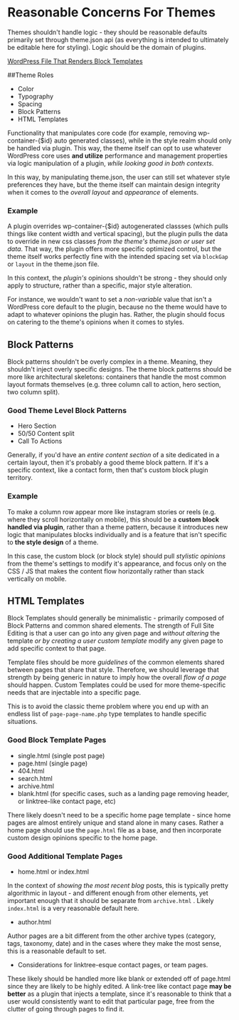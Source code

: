 # Reasonable Concerns For Themes

Themes shouldn't handle logic - they should be reasonable defaults primarily set through theme.json api (as everything is intended to ultimately be editable here for styling).
Logic should be the domain of plugins. 

[WordPress File That Renders Block Templates](https://github.com/WordPress/WordPress/blob/99bac7e17cfb5d534b33ffc3a70bff9d9b86875d/wp-includes/block-template.php)

##Theme Roles

 - Color 
 - Typography
 - Spacing
 - Block Patterns
 - HTML Templates

Functionality that manipulates core code (for example, removing wp-container-{$id} auto generated classes), while in the style
realm should only be handled via plugin. This way, the theme itself can opt to use whatever WordPress core uses **and utilize** performance
and management properties via logic manipulation of a plugin, _while looking good in both contexts_.

In this way, by manipulating theme.json, the user can still set whatever style preferences they have, but the theme itself can maintain
design integrity when it comes to the _overall layout_ and _appearance_ of elements.

### Example

A plugin overrides wp-container-{$id} autogenerated classses (which pulls things like content width and vertical spacing), but
the plugin pulls the data to override in new css classes _from the theme's theme.json or user set data_. That way, the plugin offers
more specific optimized control, but the theme itself works perfectly fine with the intended spacing set via ```blockGap``` or ```layout```
in the theme.json file. 

In this context, the _plugin's_ opinions shouldn't be strong - they should only apply to structure, rather than a specific, major style alteration.

For instance, we wouldn't want to set a _non-variable_ value that isn't a WordPress core default to the plugin, because no the theme
would have to adapt to whatever opinions the plugin has. Rather, the plugin should focus on catering to the theme's opinions when it comes
to styles.

## Block Patterns

Block patterns shouldn't be overly complex in a theme. Meaning, they shouldn't inject overly specific designs. The theme block patterns should be more like
architectural skeletons: containers that handle the most common layout formats themselves (e.g. three column call to action, hero section, two column split).

### Good Theme Level Block Patterns

- Hero Section 
- 50/50 Content split
- Call To Actions

Generally, if you'd have an _entire content section_ of a site dedicated in a certain layout, then it's probably a good theme block pattern. If it's a specific context, like a contact form, then that's custom block plugin territory.

### Example
To make a column row appear more like instagram stories or reels (e.g. where they scroll horizontally on mobile), this should be a **custom block handled via plugin**, rather than
a theme pattern, because it introduces new logic that manipulates blocks individually and is a feature that isn't specific to **the style design** of a theme.

In this case, the custom block (or block style) should pull _stylistic opinions_ from the theme's settings to modify it's appearance, and focus only on the CSS / JS that makes the content
flow horizontally rather than stack vertically on mobile. 

## HTML Templates
Block Templates should generally be minimalistic - primarily composed of Block Patterns and common shared elements. The strength of Full Site Editing
is that a user can go into any given page and _without altering_ the template _or by creating a user custom template_ modify any given page to add specific
context to that page. 

Template files should be more _guidelines_ of the common elements shared between pages that share that style. Therefore, we should leverage that strength by being
generic in nature to imply how the overall _flow of a page_ should happen. Custom Templates could be used for more theme-specific needs that are injectable into a specific page.

This is to avoid the classic theme problem where you end up with an endless list of ```page-page-name.php``` type templates to handle specific situations.

### Good Block Template Pages

- single.html (single post page)
- page.html (single page)
- 404.html
- search.html
- archive.html
- blank.html (for specific cases, such as a landing page removing header, or linktree-like contact page, etc)

There likely doesn't need to be a specific home page template - since home pages are almost entirely unique and stand alone in many cases. Rather a home page
should use the ```page.html``` file as a base, and then incorporate custom design opinions specific to the home page.

### Good Additional Template Pages

- home.html or index.html

In the context of _showing the most recent blog_ posts, this is typically pretty algorithmic in layout - and different enough from other elements, yet important enough
that it should be separate from ```archive.html``` . Likely ```index.html``` is a very reasonable default here.

- author.html

Author pages are a bit different from the other archive types (category, tags, taxonomy, date) and in the cases where they make the most sense, this is a reasonable default to set.

- Considerations for linktree-esque contact pages, or team pages.

These likely should be handled more like blank or extended off of page.html since they are likely to be highly edited. A link-tree like
contact page **may be better** as a plugin that injects a template, since it's reasonable to think that a user would consistently want to edit
that particular page, free from the clutter of going through pages to find it.
